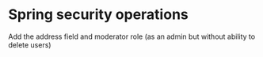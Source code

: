 # Spring security operations
Add the address field and moderator role (as an admin but without ability to delete users)
